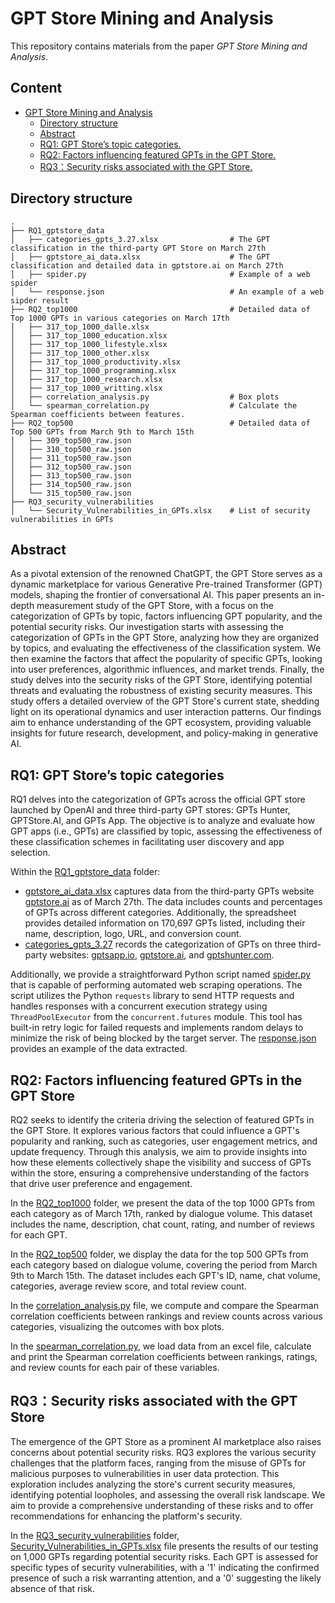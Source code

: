 # GPT Store Mining and Analysis
This repository contains materials from the paper *GPT Store Mining and Analysis*.
## Content
- [GPT Store Mining and Analysis](#gpt-store-mining-and-analysis)
  * [Directory structure](#directory-structure)
  * [Abstract](#abstract)
  * [RQ1: GPT Store’s topic categories.](#rq1--gpt-store-s-topic-categories)
  * [RQ2: Factors influencing featured GPTs in the GPT Store.](#rq2--factors-influencing-featured-gpts-in-the-gpt-store)
  * [RQ3：Security risks associated with the GPT Store.](#rq3-security-risks-associated-with-the-gpt-store)
## Directory structure
```
.
├── RQ1_gptstore_data
│   ├── categories_gpts_3.27.xlsx                # The GPT classification in the third-party GPT Store on March 27th
│   ├── gptstore_ai_data.xlsx                    # The GPT classification and detailed data in gptstore.ai on March 27th
│   ├── spider.py                                # Example of a web spider
│   └── response.json                            # An example of a web sipder result
├── RQ2_top1000                                  # Detailed data of Top 1000 GPTs in various categories on March 17th
│   ├── 317_top_1000_dalle.xlsx
│   ├── 317_top_1000_education.xlsx
│   ├── 317_top_1000_lifestyle.xlsx
│   ├── 317_top_1000_other.xlsx
│   ├── 317_top_1000_productivity.xlsx
│   ├── 317_top_1000_programming.xlsx
│   ├── 317_top_1000_research.xlsx
│   ├── 317_top_1000_writting.xlsx
│   ├── correlation_analysis.py                  # Box plots
│   └── spearman_correlation.py                  # Calculate the Spearman coefficients between features.
├── RQ2_top500                                   # Detailed data of Top 500 GPTs from March 9th to March 15th
│   ├── 309_top500_raw.json
│   ├── 310_top500_raw.json
│   ├── 311_top500_raw.json
│   ├── 312_top500_raw.json
│   ├── 313_top500_raw.json
│   ├── 314_top500_raw.json
│   └── 315_top500_raw.json
├── RQ3_security_vulnerabilities
│   └── Security_Vulnerabilities_in_GPTs.xlsx    # List of security vulnerabilities in GPTs
```
## Abstract
As a pivotal extension of the renowned ChatGPT, the GPT Store serves as a dynamic marketplace for various Generative Pre-trained Transformer (GPT) models, shaping the frontier of conversational AI. This paper presents an in-depth measurement study of the GPT Store, with a focus on the categorization of GPTs by topic, factors influencing GPT popularity, and the potential security risks. Our investigation starts with assessing the categorization of GPTs in the GPT Store, analyzing how they are organized by topics, and evaluating the effectiveness of the classification system. We then examine the factors that affect the popularity of specific GPTs, looking into user preferences, algorithmic influences, and market trends. Finally, the study delves into the security risks of the GPT Store, identifying potential threats and evaluating the robustness of existing security measures. This study offers a detailed overview of the GPT Store's current state, shedding light on its operational dynamics and user interaction patterns. Our findings aim to enhance understanding of the GPT ecosystem, providing valuable insights for future research, development, and policy-making in generative AI.

## RQ1: GPT Store’s topic categories
RQ1 delves into the categorization of GPTs across the official GPT store launched by OpenAI and three third-party GPT stores: GPTs Hunter, GPTStore.AI, and GPTs App. The objective is to analyze and evaluate how GPT apps (i.e., GPTs) are classified by topic, assessing the effectiveness of these classification schemes in facilitating user discovery and app selection. 

Within the [RQ1_gptstore_data](RQ1_gptstore_data) folder:
- [gptstore_ai_data.xlsx](RQ1_gptstore_data/gptstore_ai_data.xlsx) captures data from the third-party GPTs website [gptstore.ai](https://gptstore.ai) as of March 27th. The data includes counts and percentages of GPTs across different categories. Additionally, the spreadsheet provides detailed information on 170,697 GPTs listed, including their name, description, logo, URL, and conversion count.
- [categories_gpts_3.27](RQ1_gptstore_data/categories_gpts_3.27.xlsx) records the categorization of GPTs on three third-party websites: [gptsapp.io](https://gptsapp.io), [gptstore.ai](https://gptstore.ai), and [gptshunter.com](https://gptshunter.com).

Additionally, we provide a straightforward Python script named [spider.py](RQ1_gptstore_data/spider.py) that is capable of performing automated web scraping operations. The script utilizes the Python `requests` library to send HTTP requests and handles responses with a concurrent execution strategy using `ThreadPoolExecutor` from the `concurrent.futures` module. This tool has built-in retry logic for failed requests and implements random delays to minimize the risk of being blocked by the target server. The [response.json](RQ1_gptstore_data/response.json) provides an example of the data extracted.

## RQ2: Factors influencing featured GPTs in the GPT Store
RQ2 seeks to identify the criteria driving the selection of featured GPTs in the GPT Store.  It explores various factors that could influence a GPT's popularity and ranking, such as categories, user engagement metrics, and update frequency.  Through this analysis, we aim to provide insights into how these elements collectively shape the visibility and success of GPTs within the store, ensuring a comprehensive understanding of the factors that drive user preference and engagement.

In the [RQ2_top1000](RQ2_top1000) folder, we present the data of the top 1000 GPTs from each category as of March 17th, ranked by dialogue volume. This dataset includes the name, description, chat count, rating, and number of reviews for each GPT. 

In the [RQ2_top500](RQ2_top500) folder, we display the data for the top 500 GPTs from each category based on dialogue volume, covering the period from March 9th to March 15th. The dataset includes each GPT's ID, name, chat volume, categories, average review score, and total review count.

In the [correlation_analysis.py](RQ2_top1000/correlation_analysis.py) file, we compute and compare the Spearman correlation coefficients between rankings and review counts across various categories, visualizing the outcomes with box plots.

In the [spearman_correlation.py](RQ2_top1000/spearman_correlation.py), we load data from an excel file, calculate and print the Spearman correlation coefficients between rankings, ratings, and review counts for each pair of these variables.

## RQ3：Security risks associated with the GPT Store
The emergence of the GPT Store as a prominent AI marketplace also raises concerns about potential security risks. RQ3 explores the various security challenges that the platform faces, ranging from the misuse of GPTs for malicious purposes to vulnerabilities in user data protection. This exploration includes analyzing the store's current security measures, identifying potential loopholes, and assessing the overall risk landscape. We aim to provide a comprehensive understanding of these risks and to offer recommendations for enhancing the platform's security.

In the [RQ3_security_vulnerabilities](RQ3_security_vulnerabilities) folder, [Security_Vulnerabilities_in_GPTs.xlsx](RQ3_security_vulnerabilities/Security_Vulnerabilities_in_GPTs.xlsx) file presents the results of our testing on 1,000 GPTs regarding potential security risks. Each GPT is assessed for specific types of security vulnerabilities, with a '1' indicating the confirmed presence of such a risk warranting attention, and a '0' suggesting the likely absence of that risk.

